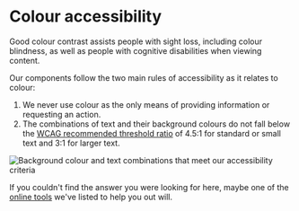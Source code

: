 # Colour accessibility

Good colour contrast assists people with sight loss, including colour blindness, as well as people with cognitive disabilities when viewing content.

Our components follow the two main rules of accessibility as it relates to colour:

1. We never use colour as the only means of providing information or requesting an action.
2. The combinations of text and their background colours do not fall below the [WCAG recommended threshold ratio](https://www.w3.org/TR/WCAG21/#contrast-minimum) of 4.5:1 for standard or small text and 3:1 for larger text.

![Background colour and text combinations that meet our accessibility criteria](https://user-images.githubusercontent.com/43471890/62045112-725bbb00-b1fc-11e9-80ad-a9230a6eb6c9.png)

If you couldn't find the answer you were looking for here, maybe one of the [online tools](https://docs.britishgas.design/foundation/tools) we've listed to help you out will.
